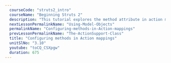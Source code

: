 ```yaml
---
  courseCode: "struts2_intro"
  courseName: "Beginning Struts 2"
  description: "This tutorial explores the method attribute in action mappings and how we can have multiple methods in a single Action class run for different URL mappings."
  nextLessonPermalinkName: "Using-Model-Objects"
  permalinkName: "Configuring-methods-in-Action-mappings"
  prevLessonPermalinkName: "The-ActionSupport-Class"
  title: "Configuring methods in Action mappings"
  unitSlNo: "3.10"
  youtube: "toCQ_CSXpgw"
  duration: 675
---
```

